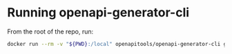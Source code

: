 # Running openapi-generator-cli

From the root of the repo, run:

```bash
docker run --rm -v "${PWD}:/local" openapitools/openapi-generator-cli generate -i /local/emma-openapi-1.0.1.json -g typescript-node -o /local/
```
